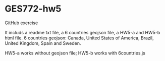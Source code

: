 # GES772-hw5
GitHub exercise

It includs a readme txt file, a 6 countries geojson file, a HW5-a and HW5-b html file.
6 countries geojson: Canada, United States of America, Brazil, United Kingdom, Spain and Sweden.

HW5-a works without geojson file; HW5-b works with 6countries.js

